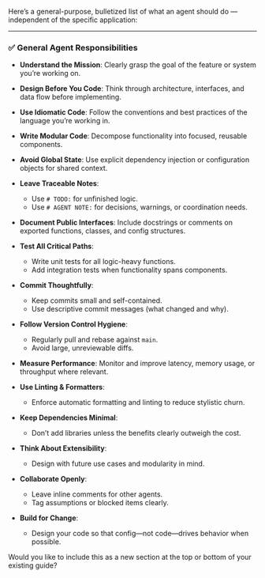 Here’s a general-purpose, bulletized list of what an agent should do — independent of the specific application:

---

### ✅ General Agent Responsibilities

* **Understand the Mission**: Clearly grasp the goal of the feature or system you’re working on.
* **Design Before You Code**: Think through architecture, interfaces, and data flow before implementing.
* **Use Idiomatic Code**: Follow the conventions and best practices of the language you’re working in.
* **Write Modular Code**: Decompose functionality into focused, reusable components.
* **Avoid Global State**: Use explicit dependency injection or configuration objects for shared context.
* **Leave Traceable Notes**:

  * Use `# TODO:` for unfinished logic.
  * Use `# AGENT NOTE:` for decisions, warnings, or coordination needs.
* **Document Public Interfaces**: Include docstrings or comments on exported functions, classes, and config structures.
* **Test All Critical Paths**:

  * Write unit tests for all logic-heavy functions.
  * Add integration tests when functionality spans components.
* **Commit Thoughtfully**:

  * Keep commits small and self-contained.
  * Use descriptive commit messages (what changed and why).
* **Follow Version Control Hygiene**:

  * Regularly pull and rebase against `main`.
  * Avoid large, unreviewable diffs.
* **Measure Performance**: Monitor and improve latency, memory usage, or throughput where relevant.
* **Use Linting & Formatters**:

  * Enforce automatic formatting and linting to reduce stylistic churn.
* **Keep Dependencies Minimal**:

  * Don’t add libraries unless the benefits clearly outweigh the cost.
* **Think About Extensibility**:

  * Design with future use cases and modularity in mind.
* **Collaborate Openly**:

  * Leave inline comments for other agents.
  * Tag assumptions or blocked items clearly.
* **Build for Change**:

  * Design your code so that config—not code—drives behavior when possible.

Would you like to include this as a new section at the top or bottom of your existing guide?
